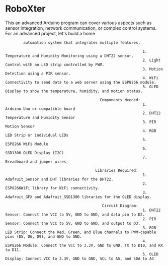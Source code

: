 # RoboXter

This an advanced Arduino program can cover various aspects such as sensor integration, network communication, or complex control systems. For an advanced project, let's build a home

            automation system that integrates multiple features:

                                                                 1. Temperature and Humidity Monitoring using a DHT22 sensor.
                                                                 2. Light Control with an LED strip controlled by PWM.
                                                                 3. Motion Detection using a PIR sensor.
                                                                 4. WiFi Connectivity to send data to a web server using the ESP8266 module.
                                                                 5. OLED Display to show the temperature, humidity, and motion status.
                                                               
                                              Components Needed:
                                                                 1. Arduino Uno or compatible board
                                                                 2. DHT22 Temperature and Humidity Sensor
                                                                 3. PIR Motion Sensor
                                                                 4. RGB LED Strip or individual LEDs
                                                                 5. ESP8266 WiFi Module
                                                                 6. SSD1306 OLED Display (I2C)
                                                                 7. Breadboard and jumper wires
                                                                 
                                            Libraries Required:
                                                                 1. Adafruit_Sensor and DHT libraries for the DHT22.
                                                                 2. ESP8266WiFi library for WiFi connectivity.
                                                                 3. Adafruit_GFX and Adafruit_SSD1306 libraries for the OLED display.
                                                                 
                                               Circuit Diagram:
                                                                 1. DHT22 Sensor: Connect the VCC to 5V, GND to GND, and data pin to D2.
                                                                 2. PIR Sensor: Connect the VCC to 5V, GND to GND, and output to D3.
                                                                 3. RGB LED Strip: Connect the Red, Green, and Blue channels to PWM-capable pins (D5, D6, D9), and GND to GND.
                                                                 4. ESP8266 Module: Connect the VCC to 3.3V, GND to GND, TX to D10, and RX to D11.
                                                                 5. OLED Display: Connect VCC to 3.3V, GND to GND, SCL to A5, and SDA to A4
